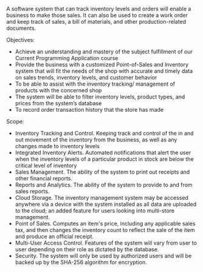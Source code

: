 A software system that can track inventory levels and orders will enable a business to make those sales. It can also be used to create a work order and keep track of sales, a bill of materials, and other production-related documents.

Objectives:
* Achieve an understanding and mastery of the subject fulfillment of our Current Programming Application course
* Provide the business with a customized Point-of-Sales and Inventory system that will fit the needs of the shop with accurate and timely data on sales trends, inventory levels, and customer behavior
* To be able to assist with the inventory tracking/ management of products with the concerned shop
* The system will be able to filter inventory levels, product types, and prices from the system’s database
* To record order transaction history that the store has made

Scope:
* Inventory Tracking and Control. Keeping track and control of the in and out movement of the inventory from the business, as well as any changes made to inventory levels
* Integrated Inventory Alerts. Automated notifications that alert the user when the inventory levels of a particular product in stock are below the critical level of inventory 
* Sales Management. The ability of the system to print out receipts and other financial reports.
* Reports and Analytics. The ability of the system to provide to and from sales reports.
* Cloud Storage. The inventory management system may be accessed anywhere via a device with the system installed as all data are uploaded to the cloud; an added feature for users looking into multi-store management.
* Point of Sales. Computes an item's price, including any applicable sales tax, and then changes the inventory count to reflect the sale of the item and produce an official receipt.
* Multi-User Access Control. Features of the system will vary from user to user depending on their role as dictated by the database.
* Security. The system will only be used by authorized users and will be backed up by the SHA-256 algorithm for encryption.
